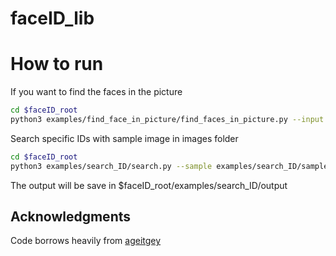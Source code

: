 # faceID_lib

# How to run
If you want to find the faces in the picture

```bash
cd $faceID_root
python3 examples/find_face_in_picture/find_faces_in_picture.py --input image_to_test --output output_image_with_face_rect
```

Search specific IDs with sample image in images folder

```bash
cd $faceID_root
python3 examples/search_ID/search.py --sample examples/search_ID/sample_clintion_trump.png --input examples/search_ID/input/ --output_folder examples/search_ID/output/ --cpus 1 --model cnn
```

The output will be save in $faceID_root/examples/search_ID/output

## Acknowledgments
Code borrows heavily from [ageitgey](https://github.com/ageitgey/face_recognition)
